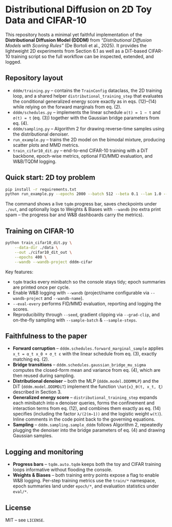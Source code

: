 # Distributional Diffusion on 2D Toy Data and CIFAR-10

This repository hosts a minimal yet faithful implementation of the
**Distributional Diffusion Model (DDDM)** from
*“Distributional Diffusion Models with Scoring Rules”* (De Bortoli et al., 2025).
It provides the lightweight 2D experiments from Section 6.1 as well as a
DiT-based CIFAR-10 training script so the full workflow can be inspected,
extended, and logged.

## Repository layout
- `dddm/training.py` – contains the `TrainConfig` dataclass, the 2D training
  loop, and a shared helper `distributional_training_step` that evaluates the
  conditional generalized energy score exactly as in eqs. (12)–(14) while
  relying on the forward marginals from eq. (2).
- `dddm/schedules.py` – implements the linear schedule `α(t) = 1 − t` and
  `σ(t) = t` (eq. (3)) together with the Gaussian bridge parameters from eq. (4).
- `dddm/sampling.py` – Algorithm 2 for drawing reverse-time samples using the
  distributional denoiser.
- `run_example.py` – trains the 2D model on the bimodal mixture, producing
  scatter plots and MMD metrics.
- `train_cifar10_dit.py` – end-to-end CIFAR-10 training with a DiT backbone,
  epoch-wise metrics, optional FID/MMD evaluation, and W&B/TQDM logging.

## Quick start: 2D toy problem
```bash
pip install -r requirements.txt
python run_example.py --epochs 2000 --batch 512 --beta 0.1 --lam 1.0 --m 8 --steps 20
```
The command shows a live `tqdm` progress bar, saves checkpoints under
`./out`, and optionally logs to Weights & Biases with `--wandb` (no extra print
spam – the progress bar and W&B dashboards carry the metrics).

## Training on CIFAR-10
```bash
python train_cifar10_dit.py \
    --data-dir ./data \
    --out ./cifar10_dit_out \
    --epochs 400 \
    --wandb --wandb-project dddm-cifar
```
Key features:
- `tqdm` tracks every minibatch so the console stays tidy; epoch summaries are
  printed once per cycle.
- Enable W&B logging with `--wandb` (project/name configurable via
  `--wandb-project` and `--wandb-name`).
- `--eval-every` performs FID/MMD evaluation, reporting and logging the scores.
- Reproducibility through `--seed`, gradient clipping via `--grad-clip`, and
  on-the-fly sampling with `--sample-batch` & `--sample-steps`.

## Faithfulness to the paper
- **Forward corruption** – `dddm.schedules.forward_marginal_sample` applies
  `x_t = α_t x_0 + σ_t ε` with the linear schedule from eq. (3), exactly matching
  eq. (2).
- **Bridge transitions** – `dddm.schedules.gaussian_bridge_mu_sigma` computes the
  closed-form mean and variance from eq. (4), which are then reused during
  sampling.
- **Distributional denoiser** – both the MLP (`dddm.model.DDDMMLP`) and the DiT
  (`dddm.model.DDDMDiT`) implement the function `\hat{x}_θ(t, x_t, ξ)` described
  in Section 3.
- **Generalized energy score** – `distributional_training_step` expands each
  minibatch into `m` denoiser queries, forms the confinement and interaction
  terms from eq. (12), and combines them exactly as eq. (14) specifies (including
  the factor `λ/(2(m−1))` and the logistic weight `w(t)`). Inline comments in the
  code point back to the governing equations.
- **Sampling** – `dddm.sampling.sample_dddm` follows Algorithm 2, repeatedly
  plugging the denoiser into the bridge parameters of eq. (4) and drawing
  Gaussian samples.

## Logging and monitoring
- **Progress bars** – `tqdm.auto.tqdm` keeps both the toy and CIFAR training
  loops informative without flooding the console.
- **Weights & Biases** – both training entry points expose a flag to enable W&B
  logging. Per-step training metrics use the `train/*` namespace, epoch summaries
  land under `epoch/*`, and evaluation statistics under `eval/*`.

## License
MIT – see `LICENSE`.
